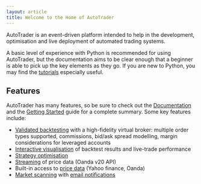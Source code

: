 ```yaml
---
layout: article
title: Welcome to the Home of AutoTrader
---
```


AutoTrader is an event-driven platform intended to help in the development, optimisation and live deployment of automated trading systems. 

A basic level of experience with Python is recommended for using AutoTrader, but the documentation aims to be clear enough that a beginner 
is able to pick up the key elements as they go. If you are new to Python, you may find the [tutorials](tutorials) especially useful.


## Features

AutoTrader has many features, so be sure to check out the [Documentation](docs) and the [Getting Started](tutorials/getting-autotrader) guide for a 
complete summary. Some key features include:

 - [Validated backtesting](tutorials/validation) with a high-fidelity virtual broker: multiple order types supported, commissions, bid/ask 
   spread modelling, margin considerations for leveraged accounts
 - [Interactive visualisation](interactive-visualisation) of backtest results and live-trade performance
 - [Strategy optimisation](docs/auto-optimise)
 - [Streaming](docs/autostream) of price data (Oanda v20 API)
 - Built-in access to [price data](tutorials/price-data) (Yahoo finance, Oanda)
 - [Market scanning](docs/autotrader) with [email notifications](docs/emailing)
